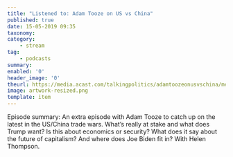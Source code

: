 ```yaml
---
title: "Listened to: Adam Tooze on US vs China"
published: true
date: 15-05-2019 09:35
taxonomy:
category:
	- stream
tag:
	- podcasts
summary:
enabled: '0'
header_image: '0'
theurl: https://media.acast.com/talkingpolitics/adamtoozeonusvschina/media.mp3
image: artwork-resized.png
template: item
---
```

 
Episode summary: An extra episode with Adam Tooze to catch up on the latest in the US/China trade wars. What’s really at stake and what does Trump want? Is this about economics or security? What does it say about the future of capitalism? And where does Joe Biden fit in? With Helen Thompson.
